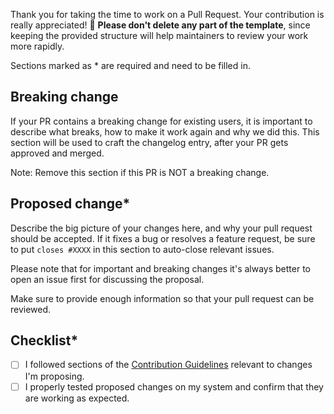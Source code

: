 Thank you for taking the time to work on a Pull Request. Your contribution is really appreciated! :tada:
**Please don't delete any part of the template**, since keeping the provided structure will help maintainers to review your work more rapidly.

Sections marked as \* are required and need to be filled in.

## Breaking change

If your PR contains a breaking change for existing users, it is important to describe what breaks, how to make it work again and why we did this. This section will be used to craft the changelog entry, after your PR gets approved and merged.

Note: Remove this section if this PR is NOT a breaking change.

## Proposed change\*

Describe the big picture of your changes here, and why your pull request should be accepted. If it fixes a bug or resolves a feature request, be sure to put `closes #XXXX` in this section to auto-close relevant issues.

Please note that for important and breaking changes it's always better to open an issue first for discussing the proposal.

Make sure to provide enough information so that your pull request can be reviewed.

## Checklist\*

- [ ] I followed sections of the [Contribution Guidelines](https://github.com/EPMatt/awesome-ha-blueprints/blob/main/CONTRIBUTING.md) relevant to changes I'm proposing.
- [ ] I properly tested proposed changes on my system and confirm that they are working as expected.
